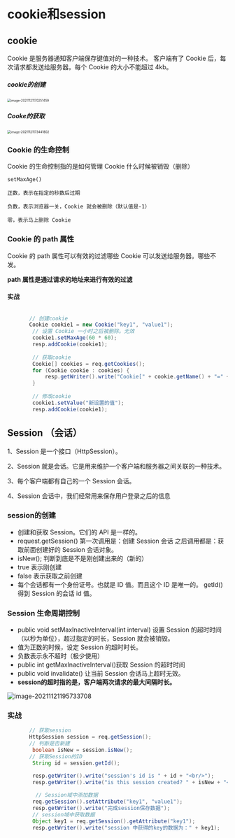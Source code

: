 # cookie和session

## cookie

Cookie 是服务器通知客户端保存键值对的一种技术。 客户端有了 Cookie 后，每次请求都发送给服务器。每个 Cookie 的大小不能超过 4kb。

##### cookie的创建

<img src="../../gitbook/markdownImages/image-20211121170251459.png" alt="image-20211121170251459" style="zoom: 50%;" />

##### **Cooke的获取**

<img src="../../gitbook/markdownImages/image-20211121173441802.png" alt="image-20211121173441802" style="zoom:50%;" />

### Cookie 的生命控制

Cookie 的生命控制指的是如何管理 Cookie 什么时候被销毁（删除） 

```
setMaxAge() 

正数，表示在指定的秒数后过期 

负数，表示浏览器一关，Cookie 就会被删除（默认值是-1） 

零，表示马上删除 Cookie
```

### Cookie 的 path 属性

Cookie 的 path 属性可以有效的过滤哪些 Cookie 可以发送给服务器。哪些不发。 

**path 属性是通过请求的地址来进行有效的过滤**

#### 实战

```Java
	
	   // 创建cookie
	   Cookie cookie1 = new Cookie("key1", "value1");
        // 设置 Cookie 一小时之后被删除。无效
        cookie1.setMaxAge(60 * 60);
        resp.addCookie(cookie1);
        
        // 获取cookie
        Cookie[] cookies = req.getCookies();
        for (Cookie cookie : cookies) {
            resp.getWriter().write("Cookie[" + cookie.getName() + "=" + cookie.getValue() + "] <br/>");
        }
        
        // 修改cookie
        cookie1.setValue("新设置的值");
        resp.addCookie(cookie1);
```



## Session （会话）

1、Session 是一个接口（HttpSession）。 

2、Session 就是会话。它是用来维护一个客户端和服务器之间关联的一种技术。 

3、每个客户端都有自己的一个 Session 会话。 

4、Session 会话中，我们经常用来保存用户登录之后的信息



### session的创建

- 创建和获取 Session。它们的 API 是一样的。
- request.getSession() 第一次调用是：创建 Session 会话 之后调用都是：获取前面创建好的 Session 会话对象。
-  isNew(); 判断到底是不是刚创建出来的（新的） 
  - true 表示刚创建 
  - false 表示获取之前创建 
- 每个会话都有一个身份证号。也就是 ID 值。而且这个 ID 是唯一的。 getId() 得到 Session 的会话 id 值。



### Session 生命周期控制

-  public void setMaxInactiveInterval(int interval) 设置 Session 的超时时间（以秒为单位），超过指定的时长，Session 就会被销毁。
  - 值为正数的时候，设定 Session 的超时时长。
  -  负数表示永不超时（极少使用） 
- public int getMaxInactiveInterval()获取 Session 的超时时间 
- public void invalidate() 让当前 Session 会话马上超时无效。
- **session的超时指的是，客户端两次请求的最大间隔时长。**



![image-20211121195733708](../../gitbook/markdownImages/image-20211121195733708.png)

### 实战

```Java
	   // 获取session
	   HttpSession session = req.getSession();
	   // 判断是否新建
        boolean isNew = session.isNew();
	   // 获取Session的ID
        String id = session.getId();

        resp.getWriter().write("session's id is " + id + "<br/>");
        resp.getWriter().write("is this session created? " + isNew + "<br/>");
        
         // Session域中添加数据
        req.getSession().setAttribute("key1", "value1");
        resp.getWriter().write("完成session保存数据");
        // session域中获取数据
        Object key1 = req.getSession().getAttribute("key1");
        resp.getWriter().write("session 中获得的key的数据为：" + key1);
```

